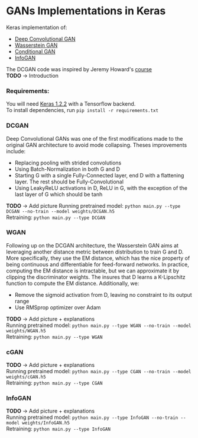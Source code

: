# GANs Implementations in Keras  

Keras implementation of:  
- [Deep Convolutional GAN](https://arxiv.org/abs/1511.06434)  
- [Wasserstein GAN](https://arxiv.org/abs/1701.07875)  
- [Conditional GAN](https://arxiv.org/abs/1411.1784)  
- [InfoGAN](https://arxiv.org/abs/1606.03657)  

The DCGAN code was inspired by Jeremy Howard's [course](http://course.fast.ai/)  
**TODO** -> Introduction


### Requirements:  

You will need [Keras 1.2.2](https://pypi.python.org/pypi/Keras/1.2.2) with a Tensorflow backend.  
To install dependencies, run `pip install -r requirements.txt`  

### DCGAN  
Deep Convolutional GANs was one of the first modifications made to the original GAN architecture to avoid mode collapsing. Theses improvements include:  
- Replacing pooling with strided convolutions
- Using Batch-Normalization in both G and D
- Starting G with a single Fully-Connected layer, end D with a flattening layer. The rest should be Fully-Convolutional
- Using LeakyReLU activations in D, ReLU in G, with the exception of the last layer of G which should be tanh  

**TODO** -> Add picture
Running pretrained model: `python main.py --type DCGAN --no-train --model weights/DCGAN.h5`  
Retraining: `python main.py --type DCGAN`  

### WGAN  
Following up on the DCGAN architecture, the Wasserstein GAN aims at leveraging another distance metric between distribution to train G and D. More specifically, they use the EM distance, which has the nice property of being continuous and differentiable for feed-forward networks. In practice, computing the EM distance is intractable, but we can approximate it by clipping the discriminator weights. The insures that D learns a K-Lipschitz function to compute the EM distance. Additionally, we:  
- Remove the sigmoid activation from D, leaving no constraint to its output range
- Use RMSprop optimizer over Adam  

**TODO** -> Add picture + explanations  
Running pretrained model: `python main.py --type WGAN --no-train --model weights/WGAN.h5`  
Retraining: `python main.py --type WGAN`  

### cGAN  

**TODO** -> Add picture + explanations  
Running pretrained model: `python main.py --type CGAN --no-train --model weights/cGAN.h5`  
Retraining: `python main.py --type CGAN`  

### InfoGAN  

**TODO** -> Add picture + explanations  
Running pretrained model: `python main.py --type InfoGAN --no-train --model weights/InfoGAN.h5`  
Retraining: `python main.py --type InfoGAN`  
